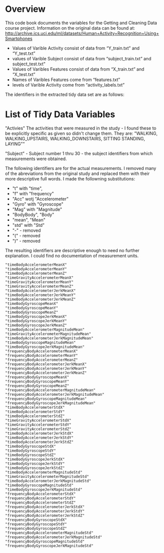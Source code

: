 Overview
========

This code book documents the variables for the Getting and Cleaning Data
course project. Information on the original data can be found at:
<http://archive.ics.uci.edu/ml/datasets/Human+Activity+Recognition+Using+Smartphones>

-   Values of Varible Activity consist of data from “Y\_train.txt” and
    “Y\_test.txt”
-   values of Varible Subject consist of data from “subject\_train.txt”
    and subject\_test.txt"
-   Values of Varibles Features consist of data from “X\_train.txt” and
    “X\_test.txt”
-   Names of Varibles Features come from “features.txt”
-   levels of Varible Activity come from “activity\_labels.txt”

The identifiers in the extracted tidy data set are as follows:

List of Tidy Data Variables
===========================

"Activies" The activities that were measured in the study - I found
these to be explicitly specific as given so didn't change them. They
are: "WALKING, WALKING\_UPSTAIRS, WALKING\_DOWNSTAIRS, SITTING STANDING,
LAYING""

"Subject" - Subject number 1 thru 30 - the subject identifiers from
which measurements were obtained.

The following identifiers are for the actual measurements. I removed
many of the abreviations from the original study and replaced them with
their more descriptive full words. I made the followning substitutions:

-   "t" with "time",
-   "f" with "frequency"
-   "Acc" wotj "Accelerometer"
-   "Gyro" with "Gyroscope"
-   "Mag" with "Magnitude"
-   "BodyBody", "Body"
-   "mean", "Mean"
-   "std" with "Std"
-   "-" - removed
-   "(" - removed
-   ")" - removed

The resulting identifiers are descriptive enough to need no further
explanation. I could find no documentation of measurement units.

    "timeBodyAccelerometerMeanX"
    "timeBodyAccelerometerMeanY"
    "timeBodyAccelerometerMeanZ"
    "timeGravityAccelerometerMeanX"
    "timeGravityAccelerometerMeanY"
    "timeGravityAccelerometerMeanZ"
    "timeBodyAccelerometerJerkMeanX"
    "timeBodyAccelerometerJerkMeanY"
    "timeBodyAccelerometerJerkMeanZ"
    "timeBodyGyroscopeMeanX"
    "timeBodyGyroscopeMeanY"
    "timeBodyGyroscopeMeanZ"
    "timeBodyGyroscopeJerkMeanX"
    "timeBodyGyroscopeJerkMeanY"
    "timeBodyGyroscopeJerkMeanZ"
    "timeBodyAccelerometerMagnitudeMean"
    "timeGravityAccelerometerMagnitudeMean"
    "timeBodyAccelerometerJerkMagnitudeMean"
    "timeBodyGyroscopeMagnitudeMean"
    "timeBodyGyroscopeJerkMagnitudeMean"
    "frequencyBodyAccelerometerMeanX"
    "frequencyBodyAccelerometerMeanY"
    "frequencyBodyAccelerometerMeanZ"
    "frequencyBodyAccelerometerJerkMeanX"
    "frequencyBodyAccelerometerJerkMeanY"
    "frequencyBodyAccelerometerJerkMeanZ"
    "frequencyBodyGyroscopeMeanX"
    "frequencyBodyGyroscopeMeanY"
    "frequencyBodyGyroscopeMeanZ"
    "frequencyBodyAccelerometerMagnitudeMean"
    "frequencyBodyAccelerometerJerkMagnitudeMean"
    "frequencyBodyGyroscopeMagnitudeMean"
    "frequencyBodyGyroscopeJerkMagnitudeMean"
    "timeBodyAccelerometerStdX"
    "timeBodyAccelerometerStdY"
    "timeBodyAccelerometerStdZ"
    "timeGravityAccelerometerStdX"
    "timeGravityAccelerometerStdY"
    "timeGravityAccelerometerStdZ"
    "timeBodyAccelerometerJerkStdX"
    "timeBodyAccelerometerJerkStdY"
    "timeBodyAccelerometerJerkStdZ"
    "timeBodyGyroscopeStdX"
    "timeBodyGyroscopeStdY"
    "timeBodyGyroscopeStdZ"
    "timeBodyGyroscopeJerkStdX"
    "timeBodyGyroscopeJerkStdY"
    "timeBodyGyroscopeJerkStdZ"
    "timeBodyAccelerometerMagnitudeStd"
    "timeGravityAccelerometerMagnitudeStd"
    "timeBodyAccelerometerJerkMagnitudeStd"
    "timeBodyGyroscopeMagnitudeStd"
    "timeBodyGyroscopeJerkMagnitudeStd"
    "frequencyBodyAccelerometerStdX"
    "frequencyBodyAccelerometerStdY"
    "frequencyBodyAccelerometerStdZ"
    "frequencyBodyAccelerometerJerkStdX"
    "frequencyBodyAccelerometerJerkStdY"
    "frequencyBodyAccelerometerJerkStdZ"
    "frequencyBodyGyroscopeStdX"
    "frequencyBodyGyroscopeStdY"
    "frequencyBodyGyroscopeStdZ"
    "frequencyBodyAccelerometerMagnitudeStd"
    "frequencyBodyAccelerometerJerkMagnitudeStd"
    "frequencyBodyGyroscopeMagnitudeStd"
    "frequencyBodyGyroscopeJerkMagnitudeStd"
